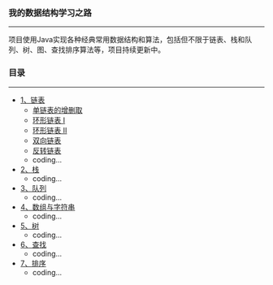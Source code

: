 ### 我的数据结构学习之路

---

项目使用Java实现各种经典常用数据结构和算法，包括但不限于链表、栈和队列、树、图、查找排序算法等，项目持续更新中。

### 目录

---

- [1、链表](src/com/ds/linkedlist)
  - [单链表的增删取](src/com/ds/linkedlist/SingleList.java)
  - [环形链表 I](src/com/ds/linkedlist/cyclelist/CycleLinkedList_One.java)
  - [环形链表 II](src/com/ds/linkedlist/cyclelist/CycleLinkedList_Two.java)
  - [双向链表](src/com/ds/linkedlist/doublylinkedlist/DoublyLinkedList.java)
  - [反转链表](src/com/ds/linkedlist/reverselinkedlist/ReverseLinkedList.java)
  - coding...
- [2、栈](src/com/ds/stack)
  - coding...
- [3、队列](src/com/ds/queue)
    - coding...
- [4、数组与字符串](src/com/ds/string)
    - coding...
- [5、树](src/com/ds/tree)
    - coding...
- [6、查找](src/com/ds/search)
    - coding...
- [7、排序](src/com/ds/sort)
    - coding...